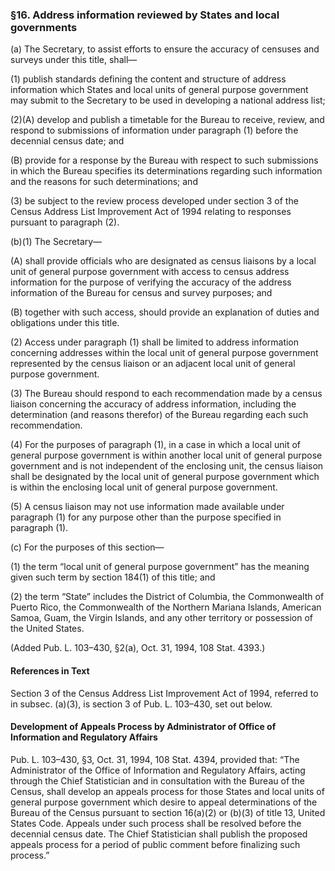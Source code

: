 ### §16. Address information reviewed by States and local governments ###

(a) The Secretary, to assist efforts to ensure the accuracy of censuses and surveys under this title, shall—

(1) publish standards defining the content and structure of address information which States and local units of general purpose government may submit to the Secretary to be used in developing a national address list;

(2)(A) develop and publish a timetable for the Bureau to receive, review, and respond to submissions of information under paragraph (1) before the decennial census date; and

(B) provide for a response by the Bureau with respect to such submissions in which the Bureau specifies its determinations regarding such information and the reasons for such determinations; and

(3) be subject to the review process developed under section 3 of the Census Address List Improvement Act of 1994 relating to responses pursuant to paragraph (2).

(b)(1) The Secretary—

(A) shall provide officials who are designated as census liaisons by a local unit of general purpose government with access to census address information for the purpose of verifying the accuracy of the address information of the Bureau for census and survey purposes; and

(B) together with such access, should provide an explanation of duties and obligations under this title.

(2) Access under paragraph (1) shall be limited to address information concerning addresses within the local unit of general purpose government represented by the census liaison or an adjacent local unit of general purpose government.

(3) The Bureau should respond to each recommendation made by a census liaison concerning the accuracy of address information, including the determination (and reasons therefor) of the Bureau regarding each such recommendation.

(4) For the purposes of paragraph (1), in a case in which a local unit of general purpose government is within another local unit of general purpose government and is not independent of the enclosing unit, the census liaison shall be designated by the local unit of general purpose government which is within the enclosing local unit of general purpose government.

(5) A census liaison may not use information made available under paragraph (1) for any purpose other than the purpose specified in paragraph (1).

(c) For the purposes of this section—

(1) the term “local unit of general purpose government” has the meaning given such term by section 184(1) of this title; and

(2) the term “State” includes the District of Columbia, the Commonwealth of Puerto Rico, the Commonwealth of the Northern Mariana Islands, American Samoa, Guam, the Virgin Islands, and any other territory or possession of the United States.

(Added Pub. L. 103–430, §2(a), Oct. 31, 1994, 108 Stat. 4393.)

#### References in Text ####

Section 3 of the Census Address List Improvement Act of 1994, referred to in subsec. (a)(3), is section 3 of Pub. L. 103–430, set out below.

#### Development of Appeals Process by Administrator of Office of Information and Regulatory Affairs ####

Pub. L. 103–430, §3, Oct. 31, 1994, 108 Stat. 4394, provided that: “The Administrator of the Office of Information and Regulatory Affairs, acting through the Chief Statistician and in consultation with the Bureau of the Census, shall develop an appeals process for those States and local units of general purpose government which desire to appeal determinations of the Bureau of the Census pursuant to section 16(a)(2) or (b)(3) of title 13, United States Code. Appeals under such process shall be resolved before the decennial census date. The Chief Statistician shall publish the proposed appeals process for a period of public comment before finalizing such process.”